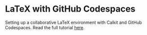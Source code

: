 # LaTeX with GitHub Codespaces

Setting up a collaborative LaTeX environment with Calkit and GitHub Codespaces.
Read the full tutorial [here](https://docs.calkit.org/tutorials/latex-codespaces/).
